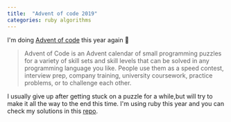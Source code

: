 ```yaml
---
title:  "Advent of code 2019"
categories: ruby algorithms 
---
```

I'm doing [Advent of code][advent] this year again 🎄 


> Advent of Code is an Advent calendar of small programming puzzles for a variety of skill sets and skill levels that can be solved in any programming language you like. People use them as a speed contest, interview prep, company training, university coursework, practice problems, or to challenge each other.


I usually give up after getting stuck on a puzzle for a while,but will try to make it all the way to the end this time. I'm using ruby this year and you can check my solutions in this [repo][repo].

[advent]: https://adventofcode.com/
[repo]: https://github.com/iprlic/AdventOfCode2019